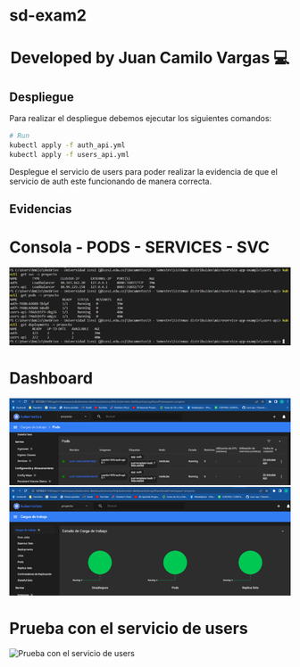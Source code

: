 # sd-exam2
<h1 align="center">Developed by Juan Camilo Vargas 💻 </h1>

## Despliegue

Para realizar el despliegue debemos ejecutar los siguientes comandos:
``` bash
# Run
kubectl apply -f auth_api.yml
kubectl apply -f users_api.yml
```
Desplegue el servicio de users para poder realizar la evidencia de que el servicio de auth este funcionando de manera correcta.

## Evidencias

# Consola - PODS - SERVICES - SVC
![Consola - PODS - SERVICES - SVC](./evidences/Imagen1.png "Consola - PODS - SERVICES - SVC")

# Dashboard
![Dashboard](./evidences/Imagen2.png "Dashboard")
![Dashboard](./evidences/Imagen3.png "Dashboard")

# Prueba con el servicio de users
![Prueba con el servicio de users](./evidences/Imagen4.png.png "Prueba con el servicio de users")